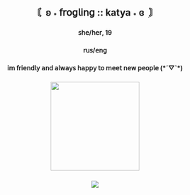 <h2 align="center">〘    ʚ ˖   𝖿𝗋𝗈𝗀𝗅𝗂𝗇𝗀 :: katya  ˖ ɞ  ִ〙</h2>

###

<h4 align="center">𝗌𝗁𝖾/𝗁𝖾𝗋, 19</h4>

###

<h4 align="center">𝗋𝗎𝗌/𝖾𝗇𝗀</h4>

###

<h4 align="center">𝗂𝗆 𝖿𝗋𝗂𝖾𝗇𝖽𝗅𝗒 𝖺𝗇𝖽 𝖺𝗅𝗐𝖺𝗒𝗌 𝗁𝖺𝗉𝗉𝗒 𝗍𝗈 𝗆𝖾𝖾𝗍 𝗇𝖾𝗐 𝗉𝖾𝗈𝗉𝗅𝖾  (*´▽`*)</h4>

###

<div align="center">
  <img height="200" src="https://media.tenor.com/byhVZGkWjqAAAAAM/snow-angel-mercy.gif"  />
</div>


###

<div align="center">
  <img src="https://visitor-badge.laobi.icu/badge?page_id=froglinggg.froglinggg&right_color=darkblue&left_text=litres%20of%20beer:"  />
</div>

###
